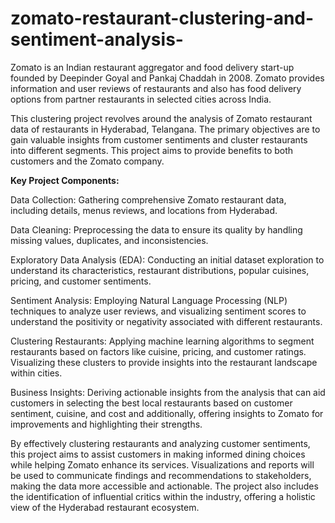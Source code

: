 # zomato-restaurant-clustering-and-sentiment-analysis-

Zomato is an Indian restaurant aggregator and food delivery start-up founded by Deepinder Goyal and Pankaj Chaddah in 2008. Zomato provides information and user reviews of restaurants and also has food delivery options from partner restaurants in selected cities across India.

This clustering project revolves around the analysis of Zomato restaurant data of restaurants in Hyderabad, Telangana. The primary objectives are to gain valuable insights from customer sentiments and cluster restaurants into different segments. This project aims to provide benefits to both customers and the Zomato company.

**Key Project Components:**

Data Collection: Gathering comprehensive Zomato restaurant data, including details, menus reviews, and locations from Hyderabad.

Data Cleaning: Preprocessing the data to ensure its quality by handling missing values, duplicates, and inconsistencies.

Exploratory Data Analysis (EDA): Conducting an initial dataset exploration to understand its characteristics, restaurant distributions, popular cuisines, pricing, and customer sentiments.

Sentiment Analysis: Employing Natural Language Processing (NLP) techniques to analyze user reviews, and visualizing sentiment scores to understand the positivity or negativity associated with different restaurants.

Clustering Restaurants: Applying machine learning algorithms to segment restaurants based on factors like cuisine, pricing, and customer ratings. Visualizing these clusters to provide insights into the restaurant landscape within cities.

Business Insights: Deriving actionable insights from the analysis that can aid customers in selecting the best local restaurants based on customer sentiment, cuisine, and cost and additionally, offering insights to Zomato for improvements and highlighting their strengths.

By effectively clustering restaurants and analyzing customer sentiments, this project aims to assist customers in making informed dining choices while helping Zomato enhance its services. Visualizations and reports will be used to communicate findings and recommendations to stakeholders, making the data more accessible and actionable. The project also includes the identification of influential critics within the industry, offering a holistic view of the Hyderabad restaurant ecosystem.
